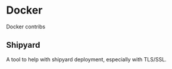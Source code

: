 # Docker
Docker contribs

## Shipyard
A tool to help with shipyard deployment, especially with TLS/SSL.
